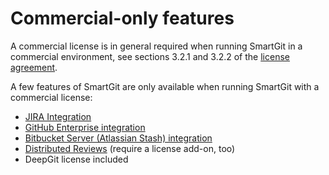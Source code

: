 # Commercial-only features

A commercial license is in general required when running SmartGit in a
commercial environment, see sections 3.2.1 and 3.2.2 of the [license
agreement](https://www.syntevo.com/documents/smartgit-license.html).

A few features of SmartGit are only available when running SmartGit with
a commercial license:

  - [JIRA Integration](JIRA)
  - [GitHub Enterprise integration](GitHub_Enterprise_Integration)
  - [Bitbucket Server (Atlassian Stash)
    integration](BitBucket_Server_Atlassian_Stash_integration)
  - [Distributed Reviews](Distributed_Reviews_add-on_) (require a
    license add-on, too)
  - DeepGit license included
